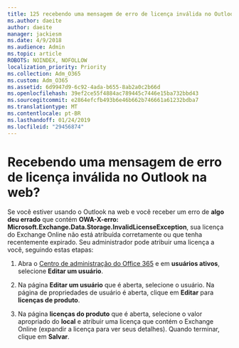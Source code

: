 ```yaml
---
title: 125 recebendo uma mensagem de erro de licença inválida no Outlook na web?
ms.author: daeite
author: daeite
manager: jackiesm
ms.date: 4/9/2018
ms.audience: Admin
ms.topic: article
ROBOTS: NOINDEX, NOFOLLOW
localization_priority: Priority
ms.collection: Adm_O365
ms.custom: Adm_O365
ms.assetid: 6d9947d9-6c92-4ada-b655-8ab2a0c2b66d
ms.openlocfilehash: 39ef2ce55f4884ac789445c7446e15ba732bbd43
ms.sourcegitcommit: e2864efcfb493b6e46b662b746661a61232bdba7
ms.translationtype: MT
ms.contentlocale: pt-BR
ms.lasthandoff: 01/24/2019
ms.locfileid: "29456874"
---
```

# <a name="getting-an-invalid-license-error-in-outlook-on-the-web"></a>Recebendo uma mensagem de erro de licença inválida no Outlook na web?

Se você estiver usando o Outlook na web e você receber um erro de **algo deu errado** que contém **OWA-X-erro: Microsoft.Exchange.Data.Storage.InvalidLicenseException**, sua licença do Exchange Online não está atribuída corretamente ou que tenha recentemente expirado. Seu administrador pode atribuir uma licença a você, seguindo estas etapas:
  
1. Abra o [Centro de administração do Office 365](https://portal.office.com/adminportal/home#/homepage) e em **usuários ativos**, selecione **Editar um usuário**.
    
2. Na página **Editar um usuário** que é aberta, selecione o usuário. Na página de propriedades de usuário é aberta, clique em **Editar** para **licenças de produto**.
    
3. Na página **licenças do produto** que é aberta, selecione o valor apropriado do **local** e atribuir uma licença que contém o Exchange Online (expandir a licença para ver seus detalhes). Quando terminar, clique em **Salvar**.
    


